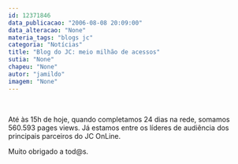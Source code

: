 ```yaml
---
id: 12371846
data_publicacao: "2006-08-08 20:09:00"
data_alteracao: "None"
materia_tags: "blogs jc"
categoria: "Notícias"
title: "Blog do JC: meio milhão de acessos"
sutia: "None"
chapeu: "None"
autor: "jamildo"
imagem: "None"
---
```

<p>&nbsp;</p>
<p>At&eacute; &agrave;s 15h de hoje, quando completamos 24 dias na rede, somamos 560.593 pages views. J&aacute; estamos entre os l&iacute;deres de audi&ecirc;ncia dos principais parceiros do JC OnLine.</p>
<p>Muito obrigado a tod@s.</p>

